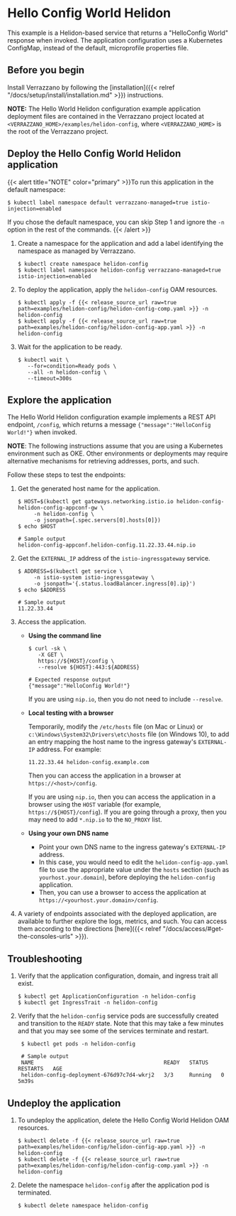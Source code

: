 
# Hello Config World Helidon

This example is a Helidon-based service that returns a "HelloConfig World" response when invoked. The application configuration uses a Kubernetes ConfigMap, instead of the default, microprofile properties file.

## Before you begin

Install Verrazzano by following the [installation]({{< relref "/docs/setup/install/installation.md" >}}) instructions.

**NOTE:** The Hello World Helidon configuration example application deployment files are contained in the Verrazzano project located at `<VERRAZZANO_HOME>/examples/helidon-config`, where `<VERRAZZANO_HOME>` is the root of the Verrazzano project.

## Deploy the Hello Config World Helidon application

{{< alert title="NOTE" color="primary" >}}To run this application in the default namespace:
   ```
   $ kubectl label namespace default verrazzano-managed=true istio-injection=enabled
   ```
   If you chose the default namespace, you can skip Step 1 and ignore the `-n` option in the rest of the commands.
{{< /alert >}}

1. Create a namespace for the application and add a label identifying the namespace as managed by Verrazzano.
   ```
   $ kubectl create namespace helidon-config
   $ kubectl label namespace helidon-config verrazzano-managed=true istio-injection=enabled
   ```

1. To deploy the application, apply the `helidon-config` OAM resources.
   ```
   $ kubectl apply -f {{< release_source_url raw=true path=examples/helidon-config/helidon-config-comp.yaml >}} -n helidon-config
   $ kubectl apply -f {{< release_source_url raw=true path=examples/helidon-config/helidon-config-app.yaml >}} -n helidon-config
   ```

1. Wait for the application to be ready.
   ```
   $ kubectl wait \
      --for=condition=Ready pods \
      --all -n helidon-config \
      --timeout=300s
   ```

## Explore the application

The Hello World Helidon configuration example implements a REST API endpoint, `/config`, which returns a message `{"message":"HelloConfig World!"}` when invoked.

**NOTE**:  The following instructions assume that you are using a Kubernetes
environment such as OKE.  Other environments or deployments may require alternative mechanisms for retrieving addresses,
ports, and such.

Follow these steps to test the endpoints:

1. Get the generated host name for the application.

   ```
   $ HOST=$(kubectl get gateways.networking.istio.io helidon-config-helidon-config-appconf-gw \
        -n helidon-config \
        -o jsonpath={.spec.servers[0].hosts[0]})
   $ echo $HOST

   # Sample output
   helidon-config-appconf.helidon-config.11.22.33.44.nip.io
   ```

1. Get the `EXTERNAL_IP` address of the `istio-ingressgateway` service.
   ```
   $ ADDRESS=$(kubectl get service \
        -n istio-system istio-ingressgateway \
        -o jsonpath='{.status.loadBalancer.ingress[0].ip}')
   $ echo $ADDRESS

   # Sample output
   11.22.33.44
   ```   

1. Access the application.

   * **Using the command line**
     ```
     $ curl -sk \
        -X GET \
        https://${HOST}/config \
        --resolve ${HOST}:443:${ADDRESS}

     # Expected response output
     {"message":"HelloConfig World!"}
     ```
     If you are using `nip.io`, then you do not need to include `--resolve`.
   * **Local testing with a browser**

     Temporarily, modify the `/etc/hosts` file (on Mac or Linux)
     or `c:\Windows\System32\Drivers\etc\hosts` file (on Windows 10),
     to add an entry mapping the host name to the ingress gateway's `EXTERNAL-IP` address.
     For example:
     ```
     11.22.33.44 helidon-config.example.com
     ```
     Then you can access the application in a browser at `https://<host>/config`.

     If you are using `nip.io`, then you can access the application in a browser using the `HOST` variable (for example, `https://${HOST}/config`).  If you are going through a proxy, then you may need to add `*.nip.io` to the `NO_PROXY` list.

   * **Using your own DNS name**
     * Point your own DNS name to the ingress gateway's `EXTERNAL-IP` address.
     * In this case, you would need to edit the `helidon-config-app.yaml` file
       to use the appropriate value under the `hosts` section (such as `yourhost.your.domain`),
       before deploying the `helidon-config` application.
     * Then, you can use a browser to access the application at `https://<yourhost.your.domain>/config`.

1. A variety of endpoints associated with the deployed application, are available to further explore the logs, metrics, and such. You
can access them according to the directions [here]({{< relref "/docs/access/#get-the-consoles-urls" >}}).   


## Troubleshooting

1. Verify that the application configuration, domain, and ingress trait all exist.
   ```
   $ kubectl get ApplicationConfiguration -n helidon-config
   $ kubectl get IngressTrait -n helidon-config
   ```   

1. Verify that the `helidon-config` service pods are successfully created and transition to the `READY` state.
   Note that this may take a few minutes and that you may see some of the services terminate and restart.
   ```
    $ kubectl get pods -n helidon-config

    # Sample output
    NAME                                         READY   STATUS    RESTARTS   AGE
    helidon-config-deployment-676d97c7d4-wkrj2   3/3     Running   0          5m39s
   ```
## Undeploy the application

1. To undeploy the application, delete the Hello Config World Helidon OAM resources.
   ```
   $ kubectl delete -f {{< release_source_url raw=true path=examples/helidon-config/helidon-config-app.yaml >}} -n helidon-config
   $ kubectl delete -f {{< release_source_url raw=true path=examples/helidon-config/helidon-config-comp.yaml >}} -n helidon-config
   ```

1. Delete the namespace `helidon-config` after the application pod is terminated.
   ```
   $ kubectl delete namespace helidon-config
   ```
